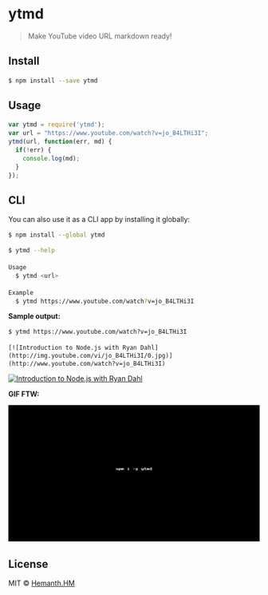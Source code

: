 # ytmd

> Make YouTube video URL markdown ready!


## Install

```sh
$ npm install --save ytmd
```


## Usage

```js
var ytmd = require('ytmd');
var url = "https://www.youtube.com/watch?v=jo_B4LTHi3I";
ytmd(url, function(err, md) {
  if(!err) {
    console.log(md);
  }
});
```

## CLI

You can also use it as a CLI app by installing it globally:

```sh
$ npm install --global ytmd
```

```sh
$ ytmd --help

Usage
  $ ytmd <url>

Example
  $ ytmd https://www.youtube.com/watch?v=jo_B4LTHi3I
```

__Sample output:__

```
$ ytmd https://www.youtube.com/watch?v=jo_B4LTHi3I

[![Introduction to Node.js with Ryan Dahl](http://img.youtube.com/vi/jo_B4LTHi3I/0.jpg)](http://www.youtube.com/watch?v=jo_B4LTHi3I)
```

[![Introduction to Node.js with Ryan Dahl](http://img.youtube.com/vi/jo_B4LTHi3I/0.jpg)](http://www.youtube.com/watch?v=jo_B4LTHi3I)


__GIF FTW:__

![](./ytmd.gif)

## License

MIT © [Hemanth.HM](http://h3manth.com)
